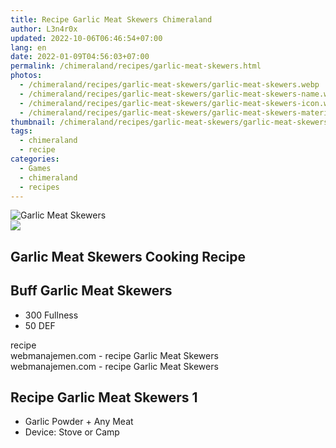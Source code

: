```yaml
---
title: Recipe Garlic Meat Skewers Chimeraland
author: L3n4r0x
updated: 2022-10-06T06:46:54+07:00
lang: en
date: 2022-01-09T04:56:03+07:00
permalink: /chimeraland/recipes/garlic-meat-skewers.html
photos:
  - /chimeraland/recipes/garlic-meat-skewers/garlic-meat-skewers.webp
  - /chimeraland/recipes/garlic-meat-skewers/garlic-meat-skewers-name.webp
  - /chimeraland/recipes/garlic-meat-skewers/garlic-meat-skewers-icon.webp
  - /chimeraland/recipes/garlic-meat-skewers/garlic-meat-skewers-material.webp
thumbnail: /chimeraland/recipes/garlic-meat-skewers/garlic-meat-skewers.webp
tags:
  - chimeraland
  - recipe
categories:
  - Games
  - chimeraland
  - recipes
---
```


<link
  rel="stylesheet"
  href="https://rawcdn.githack.com/dimaslanjaka/Web-Manajemen/870a349/css/bootstrap-5-3-0-alpha3-wrapper.css"
/>
<section id="bootstrap-wrapper">
  <div data-bs-theme="dark">
    <div class="card mb-2">
      <div class="card-body">
        <div class="row g-0">
          <div class="col-sm-4 position-relative mb-2">
            <img
              src="https://www.webmanajemen.com/chimeraland/recipes/garlic-meat-skewers/garlic-meat-skewers-material.webp"
              class="card-img fit-cover w-100 h-100"
              alt="Garlic Meat Skewers"
              data-fancybox="true"
            />
          </div>
          <div class="col-sm-8 mb-2">
            <div class="card-body">
              <div class="d-flex flex-row align-items-center mb-3">
                <img
                  class="d-inline-block me-2"
                  src="https://www.webmanajemen.com/chimeraland/recipes/garlic-meat-skewers/garlic-meat-skewers-icon.webp"
                  width="auto"
                  height="auto"
                  style="vertical-align: middle"
                />
                <h2 class="fs-5">Garlic Meat Skewers Cooking Recipe</h2>
              </div>
              <h2 class="card-title fs-5">Buff Garlic Meat Skewers</h2>
              <div class="card-text">
                <ul>
                  <li>300 Fullness</li>
                  <li>50 DEF</li>
                </ul>
              </div>
              <span class="badge rounded-pill">recipe</span>
            </div>
            <div class="card-footer text-end text-muted mt-auto">
              webmanajemen.com - recipe Garlic Meat Skewers
            </div>
          </div>
        </div>
      </div>
      <div class="card-footer text-end text-muted">
        webmanajemen.com - recipe Garlic Meat Skewers
      </div>
    </div>
    <div class="row mb-2">
      <div class="col-12 col-lg-6 recipe-item mb-2">
        <div class="card">
          <div class="card-body">
            <h2 class="card-title fs-5">Recipe Garlic Meat Skewers 1</h2>
            <div class="card-text">
              <ul>
                <li>Garlic Powder<span> + </span>Any Meat</li>
                <li>Device: Stove or Camp</li>
              </ul>
            </div>
          </div>
        </div>
      </div>
    </div>
  </div>
</section>